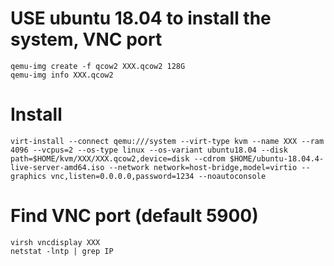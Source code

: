 # USE ubuntu 18.04 to install the system, VNC port  
```
qemu-img create -f qcow2 XXX.qcow2 128G
qemu-img info XXX.qcow2
```
# Install  
```
virt-install --connect qemu:///system --virt-type kvm --name XXX --ram 4096 --vcpus=2 --os-type linux --os-variant ubuntu18.04 --disk  path=$HOME/kvm/XXX/XXX.qcow2,device=disk --cdrom $HOME/ubuntu-18.04.4-live-server-amd64.iso --network network=host-bridge,model=virtio --graphics vnc,listen=0.0.0.0,password=1234 --noautoconsole
```
# Find VNC port (default 5900)  
```
virsh vncdisplay XXX
netstat -lntp | grep IP
```
